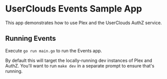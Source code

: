 # UserClouds Events Sample App

This app demonstrates how to use Plex and the UserClouds AuthZ service.

## Running Events

Execute `go run main.go` to run the Events app.

By default this will target the locally-running dev instances of Plex and AuthZ. You'll want to run `make dev` in a separate prompt to ensure that's running.